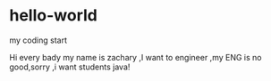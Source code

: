 # hello-world
my coding start

Hi every bady my name is zachary ,I want to engineer ,my ENG is no good,sorry ,i want students java!
